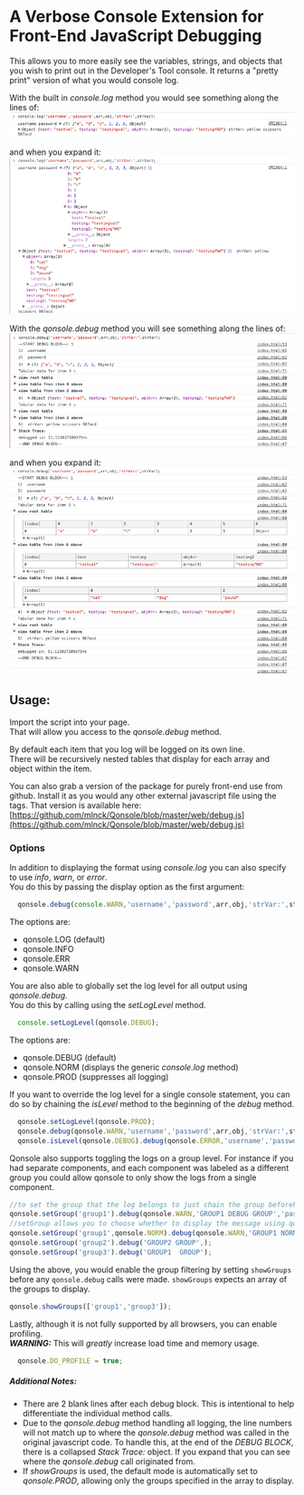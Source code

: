 # A Verbose Console Extension for Front-End JavaScript Debugging

This allows you to more easily see the variables, strings, and objects that you wish to print out in the Developer's Tool console.
It returns a "pretty print" version of what you would console log.

With the built in _console.log_ method you would see something along the lines of:
![Console Log Collapsed](console-log-collapsed.png)

and when you expand it:  
![Console Log Expanded](console-log-expanded.png)

With the _qonsole.debug_ method you will see something along the lines of:
![Console Debug Collapsed](console-debug-collapsed.png)

and when you expand it:  
![Console Debug Expanded](console-debug-expanded.png)

## Usage:
Import the script into your page.  
That will allow you access to the _qonsole.debug_ method.

By default each item that you log will be logged on its own line.  
There will be recursively nested tables that display for each array and object within the item.

You can also grab a version of the package for purely front-end use from github. Install it as you would any other external javascript file using the _<script src=""></script>_ tags. That version is available here: [https://github.com/mlnck/Qonsole/blob/master/web/debug.js](https://github.com/mlnck/Qonsole/blob/master/web/debug.js)

### Options
In addition to displaying the format using _console.log_ you can also specify to use _info_, _warn_, or _error_.  
You do this by passing the display option as the first argument:
```javascript
  qonsole.debug(console.WARN,'username','password',arr,obj,'strVar:',strVar);
```
The options are:
* qonsole.LOG (default)
* qonsole.INFO
* qonsole.ERR
* qonsole.WARN

You are also able to globally set the log level for all output using _qonsole.debug_.  
You do this by calling using the _setLogLevel_ method.
```javascript
  console.setLogLevel(qonsole.DEBUG);
```
The options are:
* qonsole.DEBUG (default)
* qonsole.NORM (displays the generic _console.log_ method)
* qonsole.PROD (suppresses all logging)

If you want to override the log level for a single console statement, you can do so by chaining the _isLevel_ method to the beginning of the _debug_ method.
```javascript
  qonsole.setLogLevel(qonsole.PROD);
  qonsole.debug(qonsole.WARN,'username','password',arr,obj,'strVar:',strVar); //will not display due to logLevel being set to "PROD" above
  qonsole.isLevel(qonsole.DEBUG).debug(qonsole.ERROR,'username','password',arr,obj,'strVar:',strVar); //will display using "pretty print" style
```

Qonsole also supports toggling the logs on a group level. For instance if you had separate components, and each component was labeled as a different group you could allow qonsole to only show the logs from a single component.
```javascript
//to set the group that the log belongs to just chain the group beforehand:
qonsole.setGroup('group1').debug(qonsole.WARN,'GROUP1 DEBUG GROUP','password',arr,obj,'strVar:');
//setGroup allows you to choose whether to display the message using qonsole.DEBUG(default) or qonsole.NORM
qonsole.setGroup('group1',qonsole.NORM).debug(qonsole.WARN,'GROUP1 NORM GROUP');
qonsole.setGroup('group2').debug('GROUP2 GROUP',);
qonsole.setGroup('group3').debug('GROUP1  GROUP');
```
Using the above, you would enable the group filtering by setting `showGroups` before any `qonsole.debug` calls were made. `showGroups` expects an array of the groups to display.
```javascript
qonsole.showGroups(['group1','group3']);
```

Lastly, although it is not fully supported by all browsers, you can enable profiling.  
_**WARNING:**_ This will _greatly_ increase load time and memory usage.
```javascript
  qonsole.DO_PROFILE = true;
```

##### _Additional Notes:_
* There are 2 blank lines after each debug block. This is intentional to help differentiate the individual method calls.
* Due to the _qonsole.debug_ method handling all logging, the line numbers will not match up to where the _qonsole.debug_ method was called in the original javascript code. To handle this, at the end of the _DEBUG BLOCK_, there is a collapsed _Stack Trace:_ object. If you expand that you can see where the _qonsole.debug_ call originated from.
* If _showGroups_ is used, the default mode is automatically set to _qonsole.PROD_, allowing only the groups specified in the array to display.

